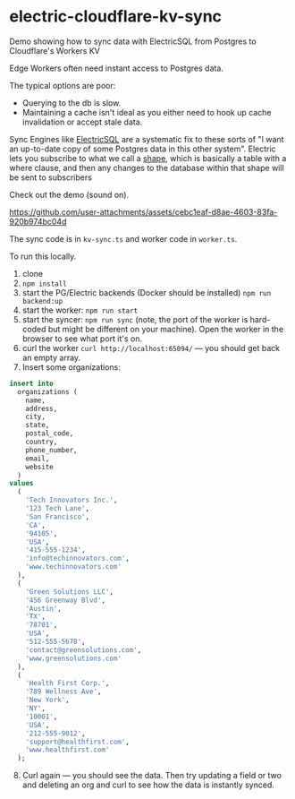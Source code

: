 # electric-cloudflare-kv-sync

Demo showing how to sync data with ElectricSQL from Postgres to Cloudflare's Workers KV

Edge Workers often need instant access to Postgres data.

The typical options are poor:

- Querying to the db is slow.
- Maintaining a cache isn't ideal as you either need to hook up cache invalidation or accept stale data.

Sync Engines like [ElectricSQL](https://next.electric-sql.com/) are a systematic fix to these sorts of "I want an up-to-date copy of some Postgres data in this other system". Electric lets you subscribe to what we call a [shape](https://next.electric-sql.com/guides/shapes), which is basically a table with a where clause, and then any changes to the database within that shape will be sent to subscribers

Check out the demo (sound on).

https://github.com/user-attachments/assets/cebc1eaf-d8ae-4603-83fa-920b974bc04d

The sync code is in `kv-sync.ts` and worker code in `worker.ts`.

To run this locally.

1. clone
2. `npm install`
3. start the PG/Electric backends (Docker should be installed) `npm run backend:up`
4. start the worker: `npm run start`
5. start the syncer: `npm run sync` (note, the port of the worker is hard-coded but might be different on your machine). Open the worker in the browser to see what port it's on.
6. curl the worker `curl http://localhost:65094/` — you should get back an empty array.
7. Insert some organizations:

```sql
insert into
  organizations (
    name,
    address,
    city,
    state,
    postal_code,
    country,
    phone_number,
    email,
    website
  )
values
  (
    'Tech Innovators Inc.',
    '123 Tech Lane',
    'San Francisco',
    'CA',
    '94105',
    'USA',
    '415-555-1234',
    'info@techinnovators.com',
    'www.techinnovators.com'
  ),
  (
    'Green Solutions LLC',
    '456 Greenway Blvd',
    'Austin',
    'TX',
    '78701',
    'USA',
    '512-555-5678',
    'contact@greensolutions.com',
    'www.greensolutions.com'
  ),
  (
    'Health First Corp.',
    '789 Wellness Ave',
    'New York',
    'NY',
    '10001',
    'USA',
    '212-555-9012',
    'support@healthfirst.com',
    'www.healthfirst.com'
  );
```
8. Curl again — you should see the data. Then try updating a field or two and deleting an org and curl to see how the data is instantly synced.
